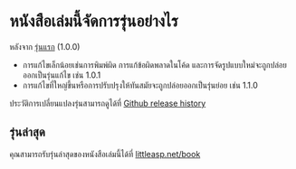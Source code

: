 # หนังสือเล่มนี้จัดการรุ่นอย่างไร

หลังจาก [รุ่นแรก](https://github.com/nbarbettini/little-aspnetcore-book/releases/tag/v1.0.0) (1.0.0)

* การแก้ไขเล็กน้อยเช่นการพิมพ์ผิด การแก้ข้อผิดพลาดในโค้ด และการจัดรูปแบบใหม่จะถูกปล่อยออกเป็นรุ่นแก้ไข เช่น 1.0.1
* การแก้ไขที่ใหญ่ขึ้นหรือการปรับปรุงให้ทันสมัยจะถูกปล่อยออกเป็นรุ่นย่อย เช่น 1.1.0

ประวัติการเปลี่ยนแปลงรุ่นสามารถดูได้ที่ [Github release history](https://github.com/nbarbettini/little-aspnetcore-book/releases)

## รุ่นล่าสุด

คุณสามารถรับรุ่นล่าสุดของหนังสือเล่มนี้ได้ที่ [littleasp.net/book](http://littleasp.net/book)
